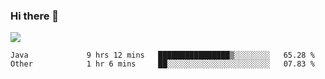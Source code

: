 ### Hi there 👋
![](https://github-readme-stats.vercel.app/api?username=tuichenchuxin)
<!--START_SECTION:waka-->

```text
Java             9 hrs 12 mins   ████████████████▒░░░░░░░░   65.28 %
Other            1 hr 6 mins     ██░░░░░░░░░░░░░░░░░░░░░░░   07.83 %
```

<!--END_SECTION:waka-->
